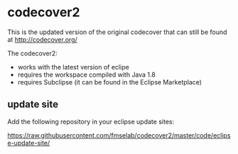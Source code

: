 # codecover2

This is the updated version of the original codecover that can still be found at <http://codecover.org/>

The codecover2:
* works with the latest version of eclipe
* requires the workspace compiled with Java 1.8
* requires Subclipse (it can be found in the Eclipse Marketplace)

## update site

Add the following repository in your eclipse update sites:

<https://raw.githubusercontent.com/fmselab/codecover2/master/code/eclipse-update-site/>



